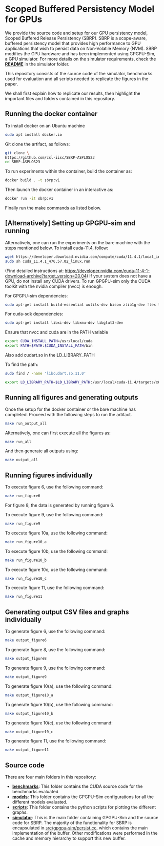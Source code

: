 # Scoped Buffered Persistency Model for GPUs

We provide the source code and setup for our GPU persistency model, Scoped Buffered Release Persistency (SBRP). SBRP is a scope-aware, buffered persistency model that provides high performance to GPU applications that wish to persist data on Non-Volatile Memory (NVM). SBRP modifies the GPU hardware and has been implemented using GPGPU-Sim, a GPU simulator. For more details on the simulator requirements, check the **[README](simulator/README.md)** in the simulator folder.

This repository consists of the source code of the simulator, benchmarks used for evaluation and all scripts needed to replicate the figures in the paper. 

We shall first explain how to replicate our results, then highlight the important files and folders contained in this repository.

## Running the docker container
To install docker on an Ubuntu machine 

```bash
sudo apt install docker.io
```

Git clone the artifact, as follows: 

```bash
git clone \
https://github.com/csl-iisc/SBRP-ASPLOS23
cd SBRP-ASPLOS23
```

To run experiments within the container, build the container as:

```bash
docker build . -t sbrp:v1
```

Then launch the docker container in an interactive as: 

```bash
docker run -it sbrp:v1
```
Finally run the make commands as listed below. 

## [Alternatively] Setting up GPGPU-sim and running

Alternatively, one can run the experiments on the bare machine with the steps mentioned below.
To install cuda-11.4, follow:

```bash
wget https://developer.download.nvidia.com/compute/cuda/11.4.1/local_installers/cuda_11.4.1_470.57.02_linux.run
sudo sh cuda_11.4.1_470.57.02_linux.run
```

(Find detailed instructions at: https://developer.nvidia.com/cuda-11-4-1-download-archive?target_version=20.04) 
If your system does not have a GPU, do not install any CUDA drivers.
To run GPGPU-sim only the CUDA toolkit with the nvidia compiler (nvcc) is enough.  

For GPGPU-sim dependencies: 
```bash
sudo apt-get install build-essential xutils-dev bison zlib1g-dev flex libglu1-mesa-dev 
```
For cuda-sdk dependencies: 
```bash
sudo apt-get install libxi-dev libxmu-dev libglut3-dev 
```

Ensure that nvcc and cuda are in the PATH variable 
```bash
export CUDA_INSTALL_PATH=/usr/local/cuda
export PATH=$PATH:$CUDA_INSTALL_PATH/bin
```

Also add cudart.so in the LD_LIBRARY_PATH

To find the path: 
```bash
sudo find / -name 'libcudart.so.11.0'
```

```bash
export LD_LIBRARY_PATH=$LD_LIBRARY_PATH:/usr/local/cuda-11.4/targets/x86_64-linux/lib
```

## Running all figures and generating outputs 

Once the setup for the docker container or the bare machine has completed. 
Proceed with the following steps to run the artifact. 

```bash
make run_output_all 
```
Alternatively, one can first execute all the figures as: 
```bash
make run_all
```
And then generate all outputs using: 
```bash
make output_all
```

## Running figures individually

To execute figure 6, use the following command: 
```bash
make run_figure6
```

For figure 8, the data is generated by running figure 6. 

To execute figure 9, use the following command: 
```bash
make run_figure9
```

To execute figure 10a, use the following command: 
```bash
make run_figure10_a
```

To execute figure 10b, use the following command: 
```bash
make run_figure10_b
```

To execute figure 10c, use the following command: 
```bash
make run_figure10_c
```

To execute figure 11, use the following command: 
```bash
make run_figure11
```


## Generating output CSV files and graphs individually
To generate figure 6, use the following command: 
```bash
make output_figure6
```
To generate figure 8, use the following command: 
```bash
make output_figure8
```
To generate figure 9, use the following command: 
```bash
make output_figure9
```
To generate figure 10(a), use the following command: 
```bash
make output_figure10_a
```
To generate figure 10(b), use the following command: 
```bash
make output_figure10_b
```
To generate figure 10(c), use the following command: 
```bash
make output_figure10_c
```

To generate figure 11, use the following command: 
```bash
make output_figure11
```


## Source code
There are four main folders in this repository:
- **[benchmarks](benchmarks/)**: This folder contains the CUDA source code for the benchmarks evaluated. 
- **[models](models/)**: This folder contains the GPGPU-Sim configurations for all the different models evaluated.
- **[scripts](scripts/)**: This folder contains the python scripts for plotting the different graphs.
- **[simulator](simulator/)**: This is the main folder containing GPGPU-Sim and the source code for SBRP. The majority of the functionality for SBRP is encapsulated in [src/gpgpu-sim/persist.cc](simulator/src/gpgpu-sim/persist.cc), which contains the main implementation of the buffer. Other modifications were performed in the cache and memory hierarchy to support this new buffer.
